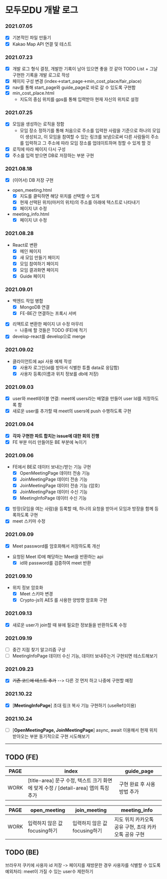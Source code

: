 # 모두모DU 개발 로그

### 2021.07.05
- [x] 기본적인 파일 만들기
- [x] Kakao Map API 연결 및 테스트

### 2021.07.23
- [x] 개발 로그 형식 결정, 개발한 기록이 남아 있으면 좋을 것 같아 TODO List + 그날 구현한 기록을 개발 로그로 작성
- [x] 페이지 구성 변경 (index->start_page->min_cost_place/fair_place)
- [x] nav를 통해 start_page와 guide_page로 바로 갈 수 있도록 구현함
- [x] min_cost_place.html
  - 지도의 중심 위치를 gps를 통해 입력받아 현재 자신의 위치로 설정

### 2021.07.25
- [x] 모임을 생성하는 로직을 정함
  - 모임 장소 정하기를 통해 처음으로 주소를 입력한 사람을 기준으로 하나의 모임이 생성되고, 이 모임을 참여할 수 있는 링크를 보냄으로써 다른 사람들이 주소를 입력하고 그 주소에 따라 모임 장소를 업데이트하며 정할 수 있게 할 것
- [x] 로직에 따라 페이지 다시 구성
- [x] 주소를 입력 받으면 DB로 저장하는 부분 구현

### 2021.08.18
- [x] (이어서) DB 저장 구현
- open_meeting.html
  - [x] 지도를 클릭하면 해당 위치를 선택할 수 있게
  - [x] 현재 선택된 위치(마커의 위치)의 주소를 아래에 텍스트로 나타내기
  - [x] 페이지 UI 수정
- meeting_info.html
  - [x] 페이지 UI 수정

### 2021.08.28
- React로 변환
  - [x] 메인 페이지
  - [x] 새 모임 만들기 페이지
  - [x] 모임 참여하기 페이지
  - [x] 모임 결과화면 페이지
  - [x] Guide 페이지

### 2021.09.01
- 백엔드 작업 병합
  - [x] MongoDB 연결
  - [x] FE-BE간 연결하는 프록시 서버
- [x] 리액트로 변환한 페이지 UI 수정 마무리
  - 나중에 할 것들은 TODO (FE)에 적기
- [x] develop-react를 develop으로 merge
  
### 2021.09.02
- 클라이언트에 api 사용 예제 작성
  - [x] 사용자 로그인(id를 받아서 식별한 튜플 data로 응답함)
  - [X] 사용자 등록(이름과 위치 정보를 db에 저장)

### 2021.09.03
- [x] user와 meet테이블 연결: meet에 users라는 배열을 만들어 user Id를 저장하도록 함
- [x] 새로운 user를 추가할 때 meet의 users에 push 수행하도록 구현

### 2021.09.04
- [x] **각자 구현한 파트 합치는 issue에 대한 회의 진행**
- [x] FE 부분 미리 만들어둔 BE 부분에 녹이기

### 2021.09.06
- FE에서 BE로 데이터 보내는/받는 기능 구현
  - [x] OpenMeetingPage 데이터 전송 기능
  - [x] JoinMeetingPage 데이터 전송 기능
  - [x] JoinMeetingPage 데이터 전송 기능 (암호)
  - [x] JoinMeetingPage 데이터 수신 기능
  - [x] MeetingInfoPage 데이터 수신 기능
- [X] 방장(모임을 여는 사람)을 등록할 때, 하나의 요청을 받아서 모임과 방장을 함께 등록하도록 구현
- [X] meet 스키마 수정

### 2021.09.09
- [X] Meet password를 암호화해서 저장하도록 개선
- 요청된 Meet ID에 해당하는 Meet을 반환하는 api
  - [X] id와 password를 검증하여 meet 반환

### 2021.09.10
- 위치 정보 암호화
  - [X] Meet 스키마 변경
  - [X] Crypto-js의 AES 를 사용한 양방향 암호화 구현

### 2021.09.13
- [X] 새로운 user가 join할 때 뷰에 필요한 정보들을 반환하도록 수정 

### 2021.09.19
- [ ] 중간 지점 찾기 알고리즘 구상
- [ ] MeetingInfoPage 데이터 수신 기능, 데이터 보내주는거 구현되면 테스트해보기

### 2021.09.23
- [x] ~~기존 코드에 테스트 추가~~ -->  다른 것 먼저 하고 나중에 구현할 예정 

### 2021.10.22
- [x] [**MeetingInfoPage**] 초대 링크 복사 기능 구현하기 (useRef()이용)

### 2021.10.24
- [ ] [**OpenMeetingPage, JoinMeetingPage**] async, await 이용해서 현재 위치 받아오는 부분 동기적으로 구현 시도해보기

---------

## TODO (FE)

|PAGE|index|guide_page|
|---|---|---|
|WORK|[title-area] 문구 수정, 텍스트 크기 화면에 맞게 수정 / [detail-area] 앱의 특징 추가|구현 완료 후 사용방법 추가|

|PAGE|open_meeting|join_meeting|meeting_info|
|---|---|---|---|
|WORK|입력하지 않은 값 focusing하기|입력하지 않은 값 focusing하기|지도 위치 카카오톡 공유 구현, 초대 카카오톡 공유 구현|

## TODO (BE)
브라우저 쿠키에 사용자 id 저장 -> 페이지를 재방문한 경우 사용자를 식별할 수 있도록  
예외처리: meet이 가질 수 있는 user수 제한하기  